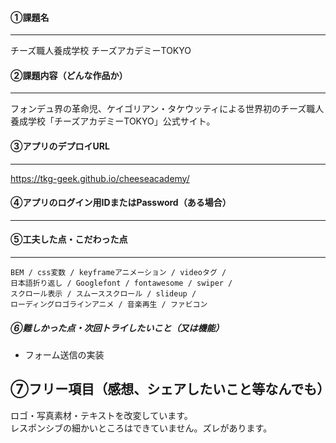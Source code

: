 #### ①課題名
---
チーズ職人養成学校 チーズアカデミーTOKYO

#### ②課題内容（どんな作品か）
---
フォンデュ界の革命児、ケイゴリアン・タケウッティによる世界初のチーズ職人養成学校「チーズアカデミーTOKYO」公式サイト。

#### ③アプリのデプロイURL
---
https://tkg-geek.github.io/cheeseacademy/

#### ④アプリのログイン用IDまたはPassword（ある場合）
---

#### ⑤工夫した点・こだわった点
---
```
BEM / css変数 / keyframeアニメーション / videoタグ /
日本語折り返し / Googlefont / fontawesome / swiper /
スクロール表示 / スムーススクロール / slideup /
ローディングロゴラインアニメ / 音楽再生 / ファビコン
```

##### ⑥難しかった点・次回トライしたいこと（又は機能）
- フォーム送信の実装

## ⑦フリー項目（感想、シェアしたいこと等なんでも）
ロゴ・写真素材・テキストを改変しています。  
レスポンシブの細かいところはできていません。ズレがあります。
